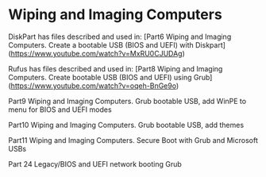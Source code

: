 Wiping and Imaging Computers
============================
DiskPart has files described and used in:
[Part6 Wiping and Imaging Computers. Create a bootable USB (BIOS and UEFI) with Diskpart]
(https://www.youtube.com/watch?v=MxRU0CJUDAg)


Rufus has files described and used in:
[Part8 Wiping and Imaging Computers. Create bootable USB (BIOS and UEFI) using Grub]
(https://www.youtube.com/watch?v=oqeh-BnGe9o)

Part9 Wiping and Imaging Computers. Grub bootable USB, add WinPE to menu for BIOS and UEFI modes

Part10 Wiping and Imaging Computers. Grub bootable USB, add themes

Part11 Wiping and Imaging Computers. Secure Boot with Grub and Microsoft USBs

Part 24 Legacy/BIOS and UEFI network booting Grub


